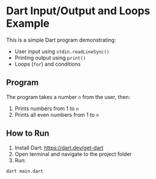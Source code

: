 # Dart Input/Output and Loops Example

This is a simple Dart program demonstrating:

- User input using `stdin.readLineSync()`
- Printing output using `print()`
- Loops (`for`) and conditions

## Program

The program takes a number `n` from the user, then:

1. Prints numbers from 1 to `n`
2. Prints all even numbers from 1 to `n`

## How to Run

1. Install Dart: https://dart.dev/get-dart
2. Open terminal and navigate to the project folder
3. Run:

```bash
dart main.dart
